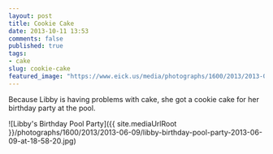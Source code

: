 ```yaml
---
layout: post
title: Cookie Cake
date: 2013-10-11 13:53
comments: false
published: true
tags:
- cake
slug: cookie-cake
featured_image: "https://www.eick.us/media/photographs/1600/2013/2013-06-09/libby-birthday-pool-party-2013-06-09-at-18-58-20.jpg"
---
```

Because Libby is having problems with cake, she got a cookie cake for her birthday party at the pool.

![Libby's Birthday Pool Party]({{ site.mediaUrlRoot }}/photographs/1600/2013/2013-06-09/libby-birthday-pool-party-2013-06-09-at-18-58-20.jpg)
